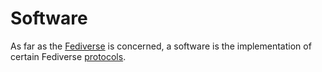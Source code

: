 # Software

As far as the [Fediverse](/docs/glossary/fediverse) is concerned, a software is the implementation of certain Fediverse [protocols](/docs/glossary/protocol).